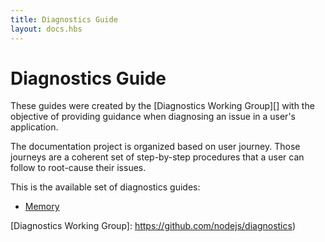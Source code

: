 ```yaml
---
title: Diagnostics Guide
layout: docs.hbs
---
```


# Diagnostics Guide

These guides were created by the [Diagnostics Working Group][] with the
objective of providing guidance when diagnosing an issue in a user's
application.

The documentation project is organized based on user journey. Those journeys
are a coherent set of step-by-step procedures that a user can follow to
root-cause their issues.

This is the available set of diagnostics guides:

* [Memory](/en/docs/guides/diagnostics/memory)

[Diagnostics Working Group]: https://github.com/nodejs/diagnostics)
